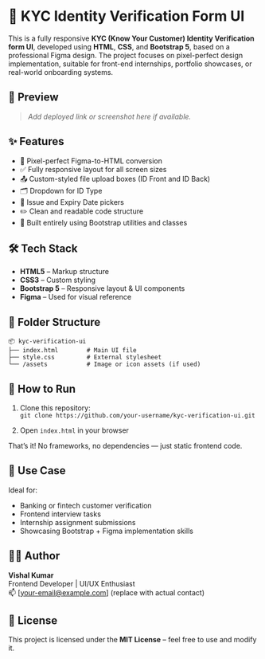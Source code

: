 # 🔐 KYC Identity Verification Form UI

This is a fully responsive **KYC (Know Your Customer) Identity Verification form UI**, developed using **HTML**, **CSS**, and **Bootstrap 5**, based on a professional Figma design. The project focuses on pixel-perfect design implementation, suitable for front-end internships, portfolio showcases, or real-world onboarding systems.

## 📸 Preview

> _Add deployed link or screenshot here if available._

## ✨ Features

- 🎯 Pixel-perfect Figma-to-HTML conversion
- ✅ Fully responsive layout for all screen sizes
- 📤 Custom-styled file upload boxes (ID Front and ID Back)
- 🗂️ Dropdown for ID Type
- 📅 Issue and Expiry Date pickers
- ✏️ Clean and readable code structure
- 🧩 Built entirely using Bootstrap utilities and classes

## 🛠️ Tech Stack

- **HTML5** – Markup structure  
- **CSS3** – Custom styling  
- **Bootstrap 5** – Responsive layout & UI components  
- **Figma** – Used for visual reference  

## 📁 Folder Structure

```
📦 kyc-verification-ui
├── index.html        # Main UI file
├── style.css         # External stylesheet
└── /assets           # Image or icon assets (if used)
```

## 🚀 How to Run

1. Clone this repository:  
   `git clone https://github.com/your-username/kyc-verification-ui.git`

2. Open `index.html` in your browser

That’s it! No frameworks, no dependencies — just static frontend code.

## 💼 Use Case

Ideal for:
- Banking or fintech customer verification
- Frontend interview tasks
- Internship assignment submissions
- Showcasing Bootstrap + Figma implementation skills

## 🙋‍♂️ Author

**Vishal Kumar**  
Frontend Developer | UI/UX Enthusiast  
📫 [your-email@example.com] (replace with actual contact)

## 📄 License

This project is licensed under the **MIT License** – feel free to use and modify it.

